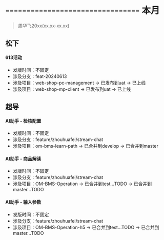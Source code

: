 # -------------------------------- 本月
> 周华飞20xx(xx.xx-xx.xx)
## 松下
#### 613活动
* 发版时间：不固定
* 涉及分支：feat-20240613
* 涉及项目：web-shop-pc-management -> 已发布到uat -> 已上线
* 涉及项目：web-shop-mp-client -> 已发布到uat -> 已上线
## 超导
#### AI助手 - 检核配置
* 发版时间：不固定
* 涉及分支：feature/zhouhuafei/stream-chat
* 涉及项目：om-bms-learn-path -> 已合并到develop -> 已合并到master
#### AI助手 - 商品解读
* 发版时间：不固定
* 涉及分支：feature/zhouhuafei/stream-chat
* 涉及项目：OM-BMS-Operation -> 已合并到test...TODO -> 已合并到master...TODO
#### AI助手 - 输入参数
* 发版时间：不固定
* 涉及分支：feature/zhouhuafei/stream-chat
* 涉及项目：OM-BMS-Operation-h5 -> 已合并到test...TODO -> 已合并到master...TODO
